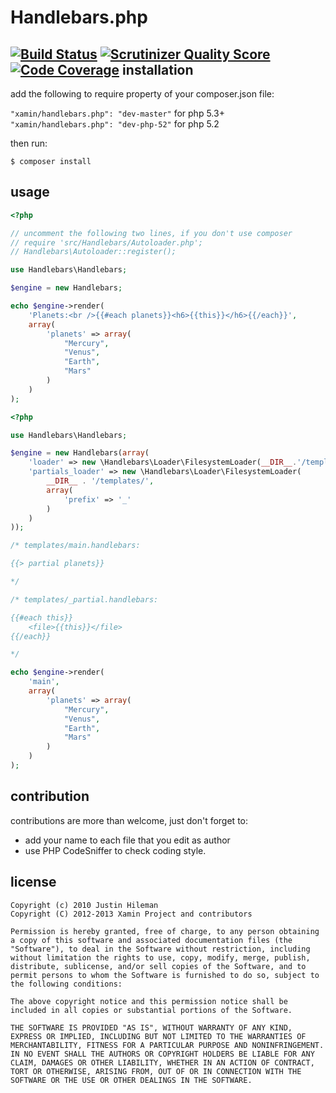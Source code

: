 Handlebars.php
==============
[![Build Status](https://travis-ci.org/XaminProject/handlebars.php.png?branch=master)](https://travis-ci.org/XaminProject/handlebars.php)
[![Scrutinizer Quality Score](https://scrutinizer-ci.com/g/XaminProject/handlebars.php/badges/quality-score.png?s=23a379f19b523498926eb3f2b60195815632e8ef)](https://scrutinizer-ci.com/g/XaminProject/handlebars.php/)
[![Code Coverage](https://scrutinizer-ci.com/g/XaminProject/handlebars.php/badges/coverage.png?s=9d6acd80ef2bda03cbd00a0cff35535614ce79ed)](https://scrutinizer-ci.com/g/XaminProject/handlebars.php/)
installation
------------

add the following to require property of your composer.json file:

`"xamin/handlebars.php": "dev-master"` for php 5.3+
`"xamin/handlebars.php": "dev-php-52"` for php 5.2

then run:

`$ composer install`

usage
-----

```php
<?php

// uncomment the following two lines, if you don't use composer
// require 'src/Handlebars/Autoloader.php';
// Handlebars\Autoloader::register();

use Handlebars\Handlebars;

$engine = new Handlebars;

echo $engine->render(
    'Planets:<br />{{#each planets}}<h6>{{this}}</h6>{{/each}}',
    array(
        'planets' => array(
            "Mercury",
            "Venus",
            "Earth",
            "Mars"
        )
    )
);
```

```php
<?php

use Handlebars\Handlebars;

$engine = new Handlebars(array(
    'loader' => new \Handlebars\Loader\FilesystemLoader(__DIR__.'/templates/'),
    'partials_loader' => new \Handlebars\Loader\FilesystemLoader(
        __DIR__ . '/templates/',
        array(
            'prefix' => '_'
        )
    )
));

/* templates/main.handlebars:

{{> partial planets}}

*/

/* templates/_partial.handlebars:

{{#each this}}
    <file>{{this}}</file>
{{/each}}

*/

echo $engine->render(
    'main',
    array(
        'planets' => array(
            "Mercury",
            "Venus",
            "Earth",
            "Mars"
        )
    )
);
```

contribution
------------

contributions are more than welcome, just don't forget to:

 * add your name to each file that you edit as author
 * use PHP CodeSniffer to check coding style.

license
-------

    Copyright (c) 2010 Justin Hileman
    Copyright (C) 2012-2013 Xamin Project and contributors

    Permission is hereby granted, free of charge, to any person obtaining a copy of this software and associated documentation files (the "Software"), to deal in the Software without restriction, including without limitation the rights to use, copy, modify, merge, publish, distribute, sublicense, and/or sell copies of the Software, and to permit persons to whom the Software is furnished to do so, subject to the following conditions:

    The above copyright notice and this permission notice shall be included in all copies or substantial portions of the Software.

    THE SOFTWARE IS PROVIDED "AS IS", WITHOUT WARRANTY OF ANY KIND, EXPRESS OR IMPLIED, INCLUDING BUT NOT LIMITED TO THE WARRANTIES OF MERCHANTABILITY, FITNESS FOR A PARTICULAR PURPOSE AND NONINFRINGEMENT. IN NO EVENT SHALL THE AUTHORS OR COPYRIGHT HOLDERS BE LIABLE FOR ANY CLAIM, DAMAGES OR OTHER LIABILITY, WHETHER IN AN ACTION OF CONTRACT, TORT OR OTHERWISE, ARISING FROM, OUT OF OR IN CONNECTION WITH THE SOFTWARE OR THE USE OR OTHER DEALINGS IN THE SOFTWARE.
